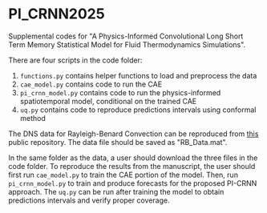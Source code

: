 # PI_CRNN2025

Supplemental codes for "A Physics-Informed Convolutional Long Short Term Memory Statistical Model for Fluid Thermodynamics Simulations".

There are four scripts in the code folder:

1) `functions.py` contains helper functions to load and preprocess the data
2) `cae_model.py` contains code to run the CAE
3) `pi_crnn_model.py` contains code to run the physics-informed spatiotemporal model, conditional on the trained CAE
4) `uq.py` contains code to reproduce predictions intervals using conformal method

The DNS data for Rayleigh-Benard Convection can be reproduced from [this](https://git.uwaterloo.ca/SPINS/SPINS_main) public repository. The data file should be saved as "RB_Data.mat".

In the same folder as the data, a user should download the three files in the code folder. To reproduce the results from the manuscript, the user should first run `cae_model.py` to train the CAE portion of the model. Then, run `pi_crnn_model.py` to train and produce forecasts for the proposed PI-CRNN approach. The `uq.py` can be run after training the model to obtain predictions intervals and verify proper coverage.
